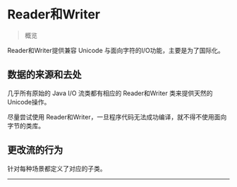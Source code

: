 #   Reader和Writer

>   概览

Reader和Writer提供兼容 Unicode 与面向字符的I/O功能，主要是为了国际化。

##  数据的来源和去处

几乎所有原始的 Java I/O 流类都有相应的 Reader和Writer 类来提供天然的 Unicode操作。

尽量尝试使用 Reader和Writer，一旦程序代码无法成功编译，就不得不使用面向字节的类库。

##  更改流的行为

针对每种场景都定义了对应的子类。

----